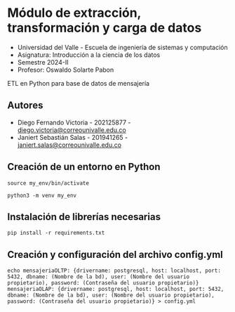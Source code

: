 # Módulo de extracción, transformación y carga de datos
- Universidad del Valle - Escuela de ingeniería de sistemas y computación
- Asignatura: Introducción a la ciencia de los datos
- Semestre 2024-II
- Profesor: Oswaldo Solarte Pabon

ETL en Python para base de datos de mensajería

## Autores
- Diego Fernando Victoria - 202125877 - diego.victoria@correounivalle.edu.co
- Janiert Sebastián Salas - 201941265 - janiert.salas@correounivalle.edu.co

## Creación de un entorno en Python
```
source my_env/bin/activate  
```
```
python3 -m venv my_env
```

## Instalación de librerías necesarias
```
pip install -r requirements.txt
```

## Creación y configuración del archivo config.yml
```
echo mensajeriaOLTP: {drivername: postgresql, host: localhost, port: 5432, dbname: (Nombre de la bd), user: (Nombre del usuario propietario), password: (Contraseña del usuario propietario)} mensajeriaOLAP: {drivername: postgresql, host: localhost, port: 5432, dbname: (Nombre de la bd), user: (Nombre del usuario propietario), password: (Contraseña del usuario propietario)} > config.yml
```